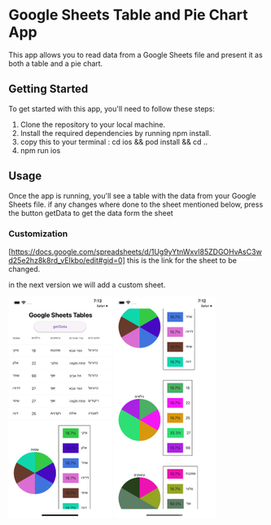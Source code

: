 # Google Sheets Table and Pie Chart App
This app allows you to read data from a Google Sheets file and present it as both a table and a pie chart.

## Getting Started
To get started with this app, you'll need to follow these steps:

1. Clone the repository to your local machine.
2. Install the required dependencies by running npm install.
3. copy this to your terminal : cd ios && pod install && cd .. 
4. npm run ios 


## Usage
Once the app is running, you'll see a table with the data from your Google Sheets file. 
if any changes where done to the sheet mentioned below, press the button getData to get the data form the sheet

### Customization
[https://docs.google.com/spreadsheets/d/1Ug9yYtnWxvI85ZDGOHvAsC3wd25e2hz8k8rd_vEIkbo/edit#gid=0]
this is the link for the sheet to be changed. 

in the next version we will add a custom sheet. 

<img src="assets/screeshot1.png"  width="40%">
<img src="assets/screenshot2.png"  width="40%">



